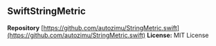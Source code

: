 ## SwiftStringMetric

**Repository** [https://github.com/autozimu/StringMetric.swift](https://github.com/autozimu/StringMetric.swift)
**License:** MIT License  

